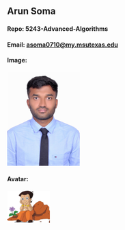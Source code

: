 

## Arun Soma

#### Repo: 5243-Advanced-Algorithms

#### Email: asoma0710@my.msutexas.edu


#### Image:
<img src="https://github.com/asoma0710/asoma0710/blob/main/photo_passsize.jpg" width="170">

#### Avatar:
<img src="https://github.com/asoma0710/asoma0710/blob/main/chotaBheem.jpg" width="100">
